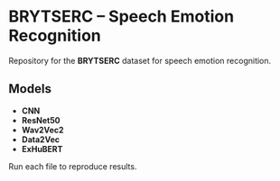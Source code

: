 # BRYTSERC – Speech Emotion Recognition

Repository for the **BRYTSERC** dataset for speech emotion recognition.

## Models
- **CNN**
- **ResNet50**
- **Wav2Vec2**
- **Data2Vec**
- **ExHuBERT**

Run each file to reproduce results.
